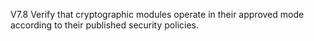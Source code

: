V7.8 Verify that cryptographic modules operate in their approved mode according to their published security policies.